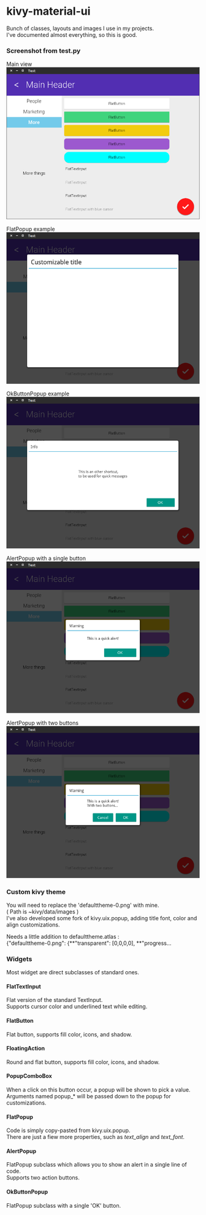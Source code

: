 # kivy-material-ui
Bunch of classes, layouts and images I use in my projects.  
I've documented almost everything, so this is good.

### Screenshot from test.py
Main view
![alt tag]( https://github.com/Cuuuurzel/kivy-material-ui/blob/master/images/screen-1.png )

FlatPopup example
![alt tag]( https://github.com/Cuuuurzel/kivy-material-ui/blob/master/images/screen-2.png )

OkButtonPopup example
![alt tag]( https://github.com/Cuuuurzel/kivy-material-ui/blob/master/images/screen-3.png )

AlertPopup with a single button
![alt tag]( https://github.com/Cuuuurzel/kivy-material-ui/blob/master/images/screen-4.png )

AlertPopup with two buttons
![alt tag]( https://github.com/Cuuuurzel/kivy-material-ui/blob/master/images/screen-5.png )

### Custom kivy theme
You will need to replace the 'defaulttheme-0.png' with mine.  
( Path is ~kivy/data/images )  
I've also developed some fork of kivy.uix.popup, adding title font, color and align customizations.  
  
Needs a little addition to defaulttheme.atlas :  
{"defaulttheme-0.png": {**"transparent": [0,0,0,0], **"progress...

### Widgets
Most widget are direct subclasses of standard ones.

#### FlatTextInput
Flat version of the standard TextInput.  
Supports cursor color and underlined text while editing.

#### FlatButton
Flat button, supports fill color, icons, and shadow.

#### FloatingAction
Round and flat button, supports fill color, icons, and shadow.

#### PopupComboBox
When a click on this button occur, a popup will be shown to pick a value.  
Arguments named popup_* will be passed down to the popup for customizations.

#### FlatPopup
Code is simply copy-pasted from kivy.uix.popup.  
There are just a fiew more properties, such as *text_align* and *text_font*.

#### AlertPopup
FlatPopup subclass which allows you to show an alert in a single line of code.  
Supports two action buttons.  

#### OkButtonPopup
FlatPopup subclass with a single 'OK' button.

